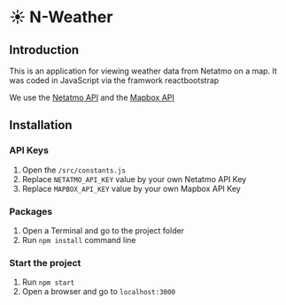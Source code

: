 # :sunny: N-Weather

## Introduction

This is an application for viewing weather data from Netatmo on a map.
It was coded in JavaScript via the framwork reactbootstrap



We use the [Netatmo API](dev.netatmo.com) and the [Mapbox API](https://www.mapbox.com/)

## Installation

### API Keys 

1) Open the `/src/constants.js`
2) Replace `NETATMO_API_KEY` value by your own Netatmo API Key
3) Replace `MAPBOX_API_KEY` value by your own Mapbox API Key

### Packages

1) Open a Terminal and go to the project folder
2) Run `npm install` command line

### Start the project

1) Run `npm start`
2) Open a browser and go to `localhost:3000`
